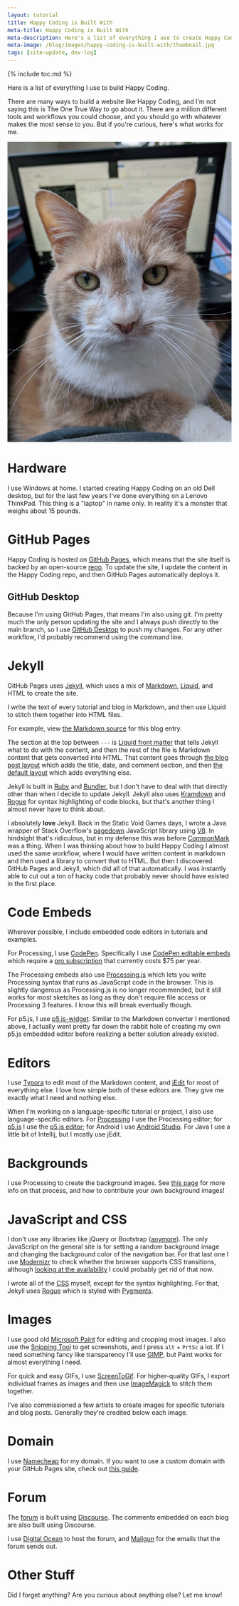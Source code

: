 ```yaml
---
layout: tutorial
title: Happy Coding is Built With
meta-title: Happy Coding is Built With
meta-description: Here's a list of everything I use to create Happy Coding.
meta-image: /blog/images/happy-coding-is-built-with/thumbnail.jpg
tags: [site-update, dev-log]
---
```


{% include toc.md %}

Here is a list of everything I use to build Happy Coding.

There are many ways to build a website like Happy Coding, and I'm not saying this is The One True Way to go about it. There are a million different tools and workflows you could choose, and you should go with whatever makes the most sense to you. But if you're curious, here's what works for me.

![Stanley](/blog/images/happy-coding-is-built-with/2020-09-07.jpg)

# Hardware

I use Windows at home. I started creating Happy Coding on an old Dell desktop, but for the last few years I've done everything on a Lenovo ThinkPad. This thing is a "laptop" in name only. In reality it's a monster that weighs about 15 pounds.

# GitHub Pages

Happy Coding is hosted on [GitHub Pages](https://pages.github.com/), which means that the site itself is backed by an open-source [repo](https://github.com/KevinWorkman/HappyCoding). To update the site, I update the content in the Happy Coding repo, and then GitHub Pages automatically deploys it.

## GitHub Desktop

Because I'm using GitHub Pages, that means I'm also using git. I'm pretty much the only person updating the site and I always push directly to the main branch, so I use [GitHub Desktop](https://desktop.github.com/) to push my changes. For any other workflow, I'd probably recommend using the command line.

# Jekyll

GitHub Pages uses [Jekyll](https://jekyllrb.com/), which uses a mix of [Markdown](https://commonmark.org/), [Liquid](https://shopify.github.io/liquid/), and HTML to create the site.

I write the text of every tutorial and blog in Markdown, and then use Liquid to stitch them together into HTML files.

For example, view [the Markdown source](https://raw.githubusercontent.com/KevinWorkman/HappyCoding/gh-pages/blog/_posts/2020-12-06-happy-coding-is-built-with.md) for this blog entry.

The section at the top between `---` is [Liquid front matter](https://jekyllrb.com/docs/front-matter/) that tells Jekyll what to do with the content, and then the rest of the file is Markdown content that gets converted into HTML. That content goes through [the blog post layout](https://github.com/KevinWorkman/HappyCoding/blob/gh-pages/_layouts/blog-post.html) which adds the title, date, and comment section, and then [the default layout](https://github.com/KevinWorkman/HappyCoding/blob/gh-pages/_layouts/default.html) which adds everything else.

Jekyll is built in [Ruby](https://www.ruby-lang.org/en/) and [Bundler](https://bundler.io/), but I don't have to deal with that directly other than when I decide to update Jekyll. Jekyll also uses [Kramdown](https://jekyllrb.com/docs/configuration/markdown/) and [Rogue](http://rouge.jneen.net/) for syntax highlighting of code blocks, but that's another thing I almost never have to think about.

I absolutely **love** Jekyll. Back in the Static Void Games days, I wrote a Java wrapper of Stack Overflow's [pagedown](https://github.com/StackExchange/pagedown) JavaScript library using [V8](https://github.com/eclipsesource/J2V8). In hindsight that's ridiculous, but in my defense this was before [CommonMark](https://commonmark.org/) was a thing. When I was thinking about how to build Happy Coding I almost used the same workflow, where I would have written content in markdown and then used a library to convert that to HTML. But then I discovered GitHub Pages and Jekyll, which did all of that automatically. I was instantly able to cut out a ton of hacky code that probably never should have existed in the first place.

# Code Embeds

Wherever possible, I include embedded code editors in tutorials and examples.

For Processing, I use [CodePen](https://codepen.io/). Specifically I use [CodePen editable embeds](https://blog.codepen.io/documentation/editable-embeds/) which require a [pro subscription](https://codepen.io/features/pro) that currently costs $75 per year.

The Processing embeds also use [Processing.js](https://github.com/processing-js/processing-js) which lets you write Processing syntax that runs as JavaScript code in the browser. This is slightly dangerous as Processing.js is no longer recommended, but it still works for most sketches as long as they don't require file access or Processing 3 features. I know this will break eventually though.

For p5.js, I use [p5.js-widget](https://toolness.github.io/p5.js-widget/). Similar to the Markdown converter I mentioned above, I actually went pretty far down the rabbit hole of creating my own p5.js embedded editor before realizing a better solution already existed.

# Editors

I use [Typora](https://typora.io/) to edit most of the Markdown content, and [jEdit](http://www.jedit.org/) for most of everything else. I love how simple both of these editors are. They give me exactly what I need and nothing else.

When I'm working on a language-specific tutorial or project, I also use language-specific editors. For [Processing](/tutorials/processing) I use the Processing editor; for [p5.js](/tutorials/p5js) I use the [p5.js editor](https://editor.p5js.org/); for Android I use [Android Studio](https://developer.android.com/studio). For Java I use a little bit of Intellij, but I mostly use jEdit.

# Backgrounds

I use Processing to create the background images. See [this page](https://github.com/KevinWorkman/HappyCoding/wiki/Contributing-Backgrounds) for more info on that process, and how to contribute your own background images!

# JavaScript and CSS

I don't use any libraries like jQuery or Bootstrap ([anymore](https://happycoding.io/blog/debootstrapification)). The only JavaScript on the general site is for setting a random background image and changing the background color of the navigation bar. For that last one I use [Modernizr](https://modernizr.com/) to check whether the browser supports CSS transitions, although [looking at the availability](https://caniuse.com/#feat=css-transitions) I could probably get rid of that now.

I wrote all of the [CSS](/css/main.css) myself, except for the syntax highlighting. For that, Jekyll uses [Rogue](http://rouge.jneen.net/) which is styled with [Pygments](https://pygments.org/).

# Images

I use good old [Microsoft Paint](https://en.wikipedia.org/wiki/Microsoft_Paint) for editing and cropping most images. I also use the [Snipping Tool](https://en.wikipedia.org/wiki/Snipping_Tool) to get screenshots, and I press `alt` + `PrtSc` a lot. If I need something fancy like transparency I'll use [GIMP](https://www.gimp.org/), but Paint works for almost everything I need.

For quick and easy GIFs, I use [ScreenToGif](https://www.screentogif.com/). For higher-quality GIFs, I export individual frames as images and then use [ImageMagick](https://imagemagick.org/index.php) to stitch them together.

I've also commissioned a few artists to create images for specific tutorials and blog posts. Generally they're credited below each image.

# Domain

I use [Namecheap](https://www.namecheap.com/) for my domain. If you want to use a custom domain with your GitHub Pages site, check out [this guide](https://docs.github.com/en/github/working-with-github-pages/managing-a-custom-domain-for-your-github-pages-site).

# Forum

The [forum](https://forum.happycoding.io) is built using [Discourse](https://www.discourse.org/). The comments embedded on each blog are also built using Discourse.

I use [Digital Ocean](https://www.digitalocean.com/) to host the forum, and [Mailgun](https://www.mailgun.com/) for the emails that the forum sends out.

# Other Stuff

Did I forget anything? Are you curious about anything else? Let me know!
